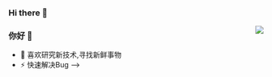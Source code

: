 ### Hi there 👋
<img align="right" src="https://github-readme-stats.vercel.app/api?username=onevcat&show_icons=true&icon_color=CE1D2D&text_color=718096&bg_color=ffffff&hide_title=true" />

### 你好 👋


- 🤔 喜欢研究新技术,寻找新鲜事物
- ⚡ 快速解决Bug
-->
